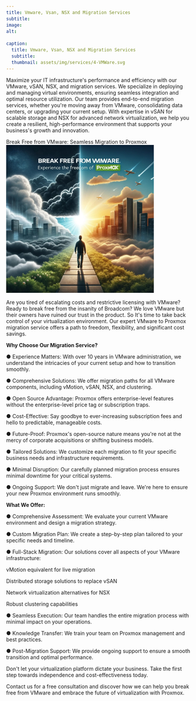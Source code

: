 ```yaml
---
title: Vmware, Vsan, NSX and Migration Services
subtitle: 
image: 
alt: 

caption:
  title: Vmware, Vsan, NSX and Migration Services
  subtitle: 
  thumbnail: assets/img/services/4-VMWare.svg
---
```

Maximize your IT infrastructure's performance and efficiency with our VMware, vSAN, NSX, and migration services. We specialize in deploying and managing virtual environments, ensuring seamless integration and optimal resource utilization. Our team provides end-to-end migration services, whether you're moving away from VMware, consolidating data centers, or upgrading your current setup. With expertise in vSAN for scalable storage and NSX for advanced network virtualization, we help you create a resilient, high-performance environment that supports your business's growth and innovation.

Break Free from VMware: Seamless Migration to Proxmox
<img src="assets/img/services/4-vmwareprox.jpg" alt="AI generated photo of breaking free from VMware" width="400" height="400">


Are you tired of escalating costs and restrictive licensing with VMware? Ready to break free from the insanity of Broadcom? We love VMware but their owners have ruined our trust in the product. So It's time to take back control of your virtualization environment. Our expert VMware to Proxmox migration service offers a path to freedom, flexibility, and significant cost savings.

**Why Choose Our Migration Service?**

  ● Experience Matters: With over 10 years in VMware administration, we understand the intricacies of your current setup and how to transition smoothly.

  ● Comprehensive Solutions: We offer migration paths for all VMware components, including vMotion, vSAN, NSX, and clustering.

  ● Open Source Advantage: Proxmox offers enterprise-level features without the enterprise-level price tag or subscription traps.

  ● Cost-Effective: Say goodbye to ever-increasing subscription fees and hello to predictable, manageable costs.

  ● Future-Proof: Proxmox's open-source nature means you're not at the mercy of corporate acquisitions or shifting business models.

  ● Tailored Solutions: We customize each migration to fit your specific business needs and infrastructure requirements.

  ● Minimal Disruption: Our carefully planned migration process ensures minimal downtime for your critical systems.

  ● Ongoing Support: We don't just migrate and leave. We're here to ensure your new Proxmox environment runs smoothly.

**What We Offer:**

  ● Comprehensive Assessment: We evaluate your current VMware environment and design a migration strategy.

  ● Custom Migration Plan: We create a step-by-step plan tailored to your specific needs and timeline.

  ● Full-Stack Migration: Our solutions cover all aspects of your VMware infrastructure:
    
  vMotion equivalent for live migration
    
  Distributed storage solutions to replace vSAN
    
  Network virtualization alternatives for NSX
    
  Robust clustering capabilities

  ● Seamless Execution: Our team handles the entire migration process with minimal impact on your operations.

  ● Knowledge Transfer: We train your team on Proxmox management and best practices.

  ● Post-Migration Support: We provide ongoing support to ensure a smooth transition and optimal performance.

Don't let your virtualization platform dictate your business. Take the first step towards independence and cost-effectiveness today.

Contact us for a free consultation and discover how we can help you break free from VMware and embrace the future of virtualization with Proxmox. 